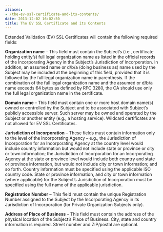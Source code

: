 ```yaml
---
aliases:
- /the-ev-ssl-certificate-and-its-contents/
date: 2013-12-02 16:02:50
title: The EV SSL Certificate and its Contents
---
```


Extended Validation (EV) SSL Certificates will contain the following required fields:

**Organization name** – This field must contain the Subject’s (i.e., certificate holding entity’s) full legal organization name as listed in the official records of the Incorporating Agency in the Subject’s Jurisdiction of Incorporation. In addition, an assumed name or d/b/a (doing business as) name used by the Subject may be included at the beginning of this field, provided that it is followed by the full legal organization name in parenthesis. If the combination of the full legal organization name and the assumed or d/b/a name exceeds 64 bytes as defined by RFC 3280, the CA should use only the full legal organization name in the certificate.

**Domain name** – This field must contain one or more host domain name(s) owned or controlled by the Subject and to be associated with Subject’s publicly accessible server. Such server may be owned and operated by the Subject or another entity (e.g., a hosting service). Wildcard certificates are not allowed for EV SSL Certificates.

**Jurisdiction of Incorporation** – These fields must contain information only to the level of the Incorporating Agency – e.g., the Jurisdiction of Incorporation for an Incorporating Agency at the country level would include country information but would not include state or province or city or town information; the Jurisdiction of Incorporation for an Incorporating Agency at the state or province level would include both country and state or province information, but would not include city or town information; and so forth. Country information must be specified using the applicable ISO country code. State or province information, and city or town information (where applicable) for the Subject’s Jurisdiction of Incorporation must be specified using the full name of the applicable jurisdiction.

**Registration Number** – This field must contain the unique Registration Number assigned to the Subject by the Incorporating Agency in its Jurisdiction of Incorporation (for Private Organization Subjects only).

**Address of Place of Business** – This field must contain the address of the physical location of the Subject’s Place of Business. City, state and country information is required. Street number and ZIP/postal are optional.